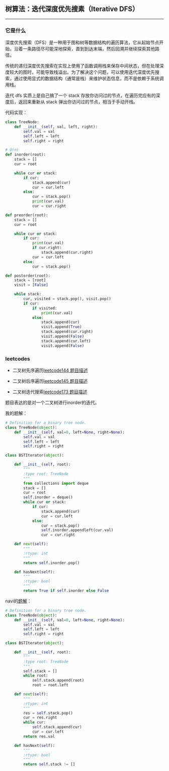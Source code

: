 ## 树算法：迭代深度优先搜素（Iterative DFS）

---

### 它是什么

深度优先搜索（DFS）是一种用于图和树等数据结构的遍历算法，它从起始节点开始，沿着一条路径尽可能深地探索，直到到达末端，然后回溯并继续探索其他路径。

传统的递归深度优先搜索在实现上使用了函数调用栈来保存中间状态，但在处理深度较大的图时，可能导致栈溢出。为了解决这个问题，可以使用迭代深度优先搜索，通过使用显式的数据结构（通常是栈）来维护状态信息，而不是依赖于系统调用栈。

迭代 dfs 实质上是自己搞了一个 stack 存放你访问过的节点，在遍历完应有的深度后，返回来重新从 stack 弹出你访问过的节点，相当于手动开栈。

代码实现：

```python
class TreeNode:
    def __init__(self, val, left, right):
        self.val = val
        self.left = left
        self.right = right

# O(n)
def inorder(root):
    stack = []
    cur = root

    while cur or stack:
        if cur:
            stack.append(cur)
            cur = cur.left
        else:
            cur = stack.pop()
            print(cur.val)
            cur = cur.right

def preorder(root):
    stack = []
    cur = root

    while cur or stack:
        if cur:
            print(cur.val)
            if cur.right:
                stack.append(cur.right)
            cur = cur.left
        else:
            cur = stack.pop()

def postorder(root):
    stack = [root]
    visit = [False]

    while stack:
        cur, visited = stack.pop(), visit.pop()
        if cur:
            if visited:
                print(cur.val)
            else:
                stack.append(cur)
                visit.append(True)
                stack.append(cur.right)
                visit.append(False)
                stack.append(cur.left)
                visit.append(False)
```

### leetcodes

- 二叉树先序遍历[leetcode144 题目描述](https://leetcode.com/problems/binary-tree-preorder-traversal/description/)

- 二叉树后序遍历[leetcode145 题目描述](https://leetcode.com/problems/binary-tree-postorder-traversal/description/)

- 二叉树迭代搜索[leetcode173 题目描述](https://leetcode.com/problems/binary-search-tree-iterator/description/)

题目表达的是对一个二叉树进行inorder的迭代。

我的题解：

```python
# Definition for a binary tree node.
class TreeNode(object):
    def __init__(self, val=0, left=None, right=None):
        self.val = val
        self.left = left
        self.right = right

class BSTIterator(object):

    def __init__(self, root):
        """
        :type root: TreeNode
        """
        from collections import deque
        stack = []
        cur = root
        self.inorder = deque()
        while cur or stack:
            if cur:
                stack.append(cur)
                cur = cur.left
            else:
                cur = stack.pop()
                self.inorder.appendleft(cur.val)
                cur = cur.right

    def next(self):
        """
        :rtype: int
        """
        return self.inorder.pop()

    def hasNext(self):
        """
        :rtype: bool
        """
        return True if self.inorder else False
```

navi的[题解](https://www.youtube.com/watch?v=RXy5RzGF5wo)：

```python
# Definition for a binary tree node.
class TreeNode(object):
    def __init__(self, val=0, left=None, right=None):
        self.val = val
        self.left = left
        self.right = right

class BSTIterator(object):

    def __init__(self, root):
        """
        :type root: TreeNode
        """
        self.stack = []
        while root:
            self.stack.append(root)
            root = root.left

    def next(self):
        """
        :rtype: int
        """
        res = self.stack.pop()
        cur = res.right
        while cur:
            self.stack.append(cur)
            cur = cur.left
        return res.val

    def hasNext(self):
        """
        :rtype: bool
        """
        return self.stack != []
```
